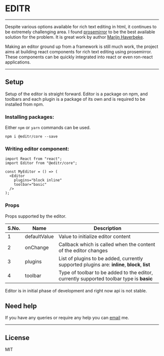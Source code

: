 # EDITR

---

Despite various options available for rich text editing in html, it continues to be extremely challenging area. I found [prosemirror](http://prosemirror.net) to be the best available solution for the problem. It is great work by author [Marijn Haverbeke](http://marijnhaverbeke.nl/).

Making an editor ground up from a framework is still much work, the project aims at building react components for rich text editing using prosemirror. These components can be quickly integrated into react or even ron-react applications.

---

## Setup

Setup of the editor is straight forward. Editor is a package on npm, and toolbars and each plugin is a package of its own and is required to be installed from npm.

### Installing packages:

Either `npm` or `yarn` commands can be used.

```
npm i @editr/core --save
```

### Writing editor component:

```
import React from "react";
import Editor from "@editr/core";

const MyEditor = () => (
  <Editor
    plugins="block inline"
    toolbar="basic"
  />
);
```

### Props

Props supported by the editor.

| S.No. | Name         | Description                                                                                   |
| ----- | ------------ | --------------------------------------------------------------------------------------------- |
| 1     | defaultValue | Value to initialize editor content                                                            |
| 2     | onChange     | Callback which is called when the content of the editor changes                               |
| 3     | plugins      | List of plugins to be added, currently supported plugins are: **inline**, **block**, **list** |
| 4     | toolbar      | Type of toolbar to be added to the editor, currently supported toolbar type is **basic**      |

Editor is in initial phase of development and right now api is not stable.

## Need help

If you have any queries or require any help you can [email](mailto::jyotipuri@gmail.com) me.

---

## License

MIT
